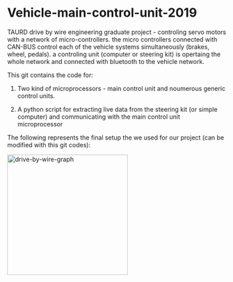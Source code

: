 # Vehicle-main-control-unit-2019
TAURD drive by wire 
engineering graduate project - controling servo motors with a network of micro-controllers.
the micro controllers connected with CAN-BUS control each of the vehicle systems simultaneously (brakes, wheel, pedals).
a controling unit (computer or steering kit) is opertaing the whole network and connected with bluetooth to the vehicle network. 

This git contains the code for:

1. Two kind of microprocessors - main control unit and noumerous generic control units.

2. A python script for extracting live data from the steering kit (or simple computer) and communicating with the main control unit microprocessor

The following represents the final setup the we used for our project (can be modified with this git codes):

<img width="277" alt="drive-by-wire-graph" src="https://user-images.githubusercontent.com/81683689/154458980-2b6ed4d5-1fe1-4d47-a923-b4f21e35f312.png">
